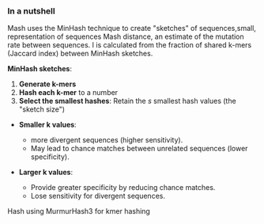 ### In a nutshell
Mash uses the MinHash technique to create "sketches" of sequences,small, representation of sequences
Mash distance, an estimate of the mutation rate between sequences. I is calculated from the fraction of shared k-mers (Jaccard index) between MinHash sketches.

**MinHash sketches**:

1. **Generate k-mers**
2. **Hash each k-mer** to a number
3. **Select the smallest hashes**: Retain the _s_ smallest hash values (the "sketch size")
- **Smaller k values**:
    
    - more divergent sequences (higher sensitivity).
    - May lead to chance matches between unrelated sequences (lower specificity).
- **Larger k values**:
    
    - Provide greater specificity by reducing chance matches.
    - Lose sensitivity for divergent sequences.

Hash using MurmurHash3 for kmer hashing